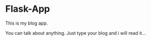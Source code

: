 # Flask-App
This is my blog app.

You can talk about anything. Just type your blog and i will read it... 


